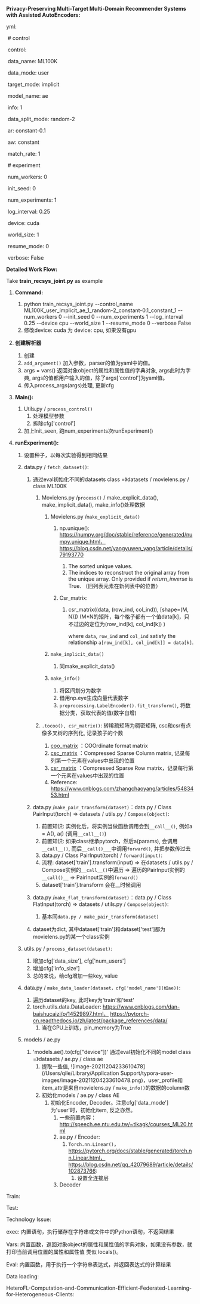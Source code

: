 **Privacy-Preserving Multi-Target Multi-Domain Recommender Systems with Assisted AutoEncoders:**

yml:

​    \# control

​    control:

​        data_name: ML100K

​        data_mode: user

​        target_mode: implicit

​        model_name: ae

​        info: 1

​        data_split_mode: random-2

​        ar: constant-0.1

​        aw: constant

​        match_rate: 1

​    \# experiment

​    num_workers: 0

​    init_seed: 0

​    num_experiments: 1

​    log_interval: 0.25

​    device: cuda

​    world_size: 1

​    resume_mode: 0

​    verbose: False

**Detailed Work Flow:**

Take **train_recsys_joint.py** as example

1. **Command:**
   
   1. python train_recsys_joint.py --control_name ML100K_user_implicit_ae_1_random-2_constant-0.1_constant_1 --num_workers 0 --init_seed 0 --num_experiments 1 --log_interval 0.25 --device cpu --world_size 1 --resume_mode 0 --verbose False
   2. 修改device: cuda 为 device: cpu, 如果没有gpu
   
2. **创建解析器**
   
   1. 创建
   2. ```add_argument()``` 加入参数，parser的值为yaml中的值。
   3. args = vars() 返回对象object的属性和属性值的字典对象, args此时为字典, args的值都用户输入的值，除了args['control']为yaml值。
   4. 传入process_args(args)处理, 更新cfg
   
3. **Main():**
   
   1. Utils.py / ```process_control()```
      1. 处理模型参数
      2. 拆除cfg['control']
   2. 加上Init_seen, 跑num_experiments次runExperiment()
   
4. **runExperiment():**
   
   1. 设置种子，以每次实验得到相同结果
   
   2. data.py / ```fetch_dataset()```:
      1. 通过eval初始化不同的datasets class =》datasets / movielens.py / class ML100K
         1. Movielens.py /```process()``` / make_explicit_data(), make_implicit_data(), make_info()处理数据
   
            1. Movielens.py /```make_explicit_data()```
               
               1. np.unique(): https://numpy.org/doc/stable/reference/generated/numpy.unique.html，https://blog.csdn.net/yangyuwen_yang/article/details/79193770
                  1. The sorted unique values.
                  2. The indices to reconstruct the original array from the unique array. Only provided if *return_inverse* is True. （旧列表元素在新列表中的位置）
               
               2. Csr_matrix:
               
                  1. csr_matrix((data, (row_ind, col_ind)), [shape=(M, N)]) (M*N的矩阵，每个格子都有一个值data[k]，只不过边的定位为(row_ind[k], col_ind[k]) )
               
                     where `data`, `row_ind` and `col_ind` satisfy the relationship `a[row_ind[k], col_ind[k]] = data[k]`.
            2. ```make_implicit_data()```
               
               1. 同make_explicit_data()
            3. ```make_info()```
               
               1. 将区间划分为数字
               1. 借用np.eye生成向量代表数字
               1. ```preprocessing.LabelEncoder().fit_transform()```, 将数据分类，获取代表的值(数字自增)
   
         2. ```.tocoo(), csr_matrix()```: 转稀疏矩阵为稠密矩阵, csc和csr有点像多叉树的序列化, 记录孩子的个数
   
            1. [coo_matrix](https://blog.csdn.net/The_Time_Runner/article/details/93636589) ：COOrdinate format matrix
            2. [csc_matrix](https://blog.csdn.net/The_Time_Runner/article/details/93640999) ：Compressed Sparse Column matrix, 记录每列第一个元素在values中出现的位置
            3. [csr_matrix](https://blog.csdn.net/The_Time_Runner/article/details/93641286) ：Compressed Sparse Row matrix，记录每行第一个元素在values中出现的位置
            4. Reference: https://www.cnblogs.com/zhangchaoyang/articles/5483453.html
   
      2. data.py /```make_pair_transform(dataset)```：data.py / Class PairInput(torch) => datasets / utils.py / ```Compose(object)```:
   
         1. 前置知识: 实例化后，将实例当做函数调用会到```__call__()```, 例如a = A(), a() (调用```__call__()```)
         2. 前置知识: 如果class继承pytorch，然后a(params), 会调用```__call__()```, 而后```__call()___```中调用```forward()```, 并把参数传过去
         3. data.py / Class PairInput(torch) / ```forward(input)```: 
         4. 流程: dataset['train'].transform(input) => 在datasets / utils.py / Compose实例的```__call__()```中遍历 => 遍历的PairInput实例的```__call()__``` => PairInput实例的```forward()```
         4. dataset['train'].transform 会在__时候调用
      
      3. data.py /```make_flat_transform(dataset)```：data.py / Class FlatInput(torch) => datasets / utils.py / ```Compose(object)```:
      
         1. 基本同```data.py / make_pair_transform(dataset)```
      
      4. dataset为dict, 其中dataset['train']和dataset['test']都为movielens.py的某一个class实例
      
   3. utils.py / ```process_dataset(dataset)```:
   
      1. 增加cfg['data_size'], cfg['num_users']
      2. 增加cfg['info_size']
      3. 总的来说，给cfg增加一些key, value
   
   4. data.py / ```make_data_loader(dataset，cfg['model_name'](如ae))```:
   
      1. 遍历dataset的key, 此时key为'train'和'test'
      2. torch.utils.data.DataLoader: https://www.cnblogs.com/dan-baishucaizi/p/14529897.html， https://pytorch-cn.readthedocs.io/zh/latest/package_references/data/
         1. 当在GPU上训练，pin_memory为True
   
   5. models / ae.py
   
      1. 'models.ae().to(cfg["device"])' 通过eval初始化不同的model class =》datasets / ae.py / class ae
         1. 提取一些值,  ![image-20211204233610478](/Users/qile/Library/Application Support/typora-user-images/image-20211204233610478.png)，user_profile和item_attr是来自movielens.py / ```make_info()```的数据的column数
         2. 初始化models / ae.py / class AE
            1. 初始化Encoder, Decoder。注意cfg['data_mode']为'user'时，初始化item, 反之亦然。
               1. 一些前置内容：http://speech.ee.ntu.edu.tw/~tlkagk/courses_ML20.html
               2. ae.py / Encoder:
                  1. ```Torch.nn.Linear()```， https://pytorch.org/docs/stable/generated/torch.nn.Linear.html， https://blog.csdn.net/qq_42079689/article/details/102873766:
                     1. 设置全连接层
               3. Decoder











Train:





Test:





Technology Issue:

exec: 内置语句，执行储存在字符串或文件中的Python语句，不返回结果

Vars: 内置函数，返回对象object的属性和属性值的字典对象，如果没有参数，就打印当前调用位置的属性和属性值 类似 locals()。

Eval: 内置函数，用于执行一个字符串表达式，并返回表达式的计算结果

















Data loading:













HeteroFL-Computation-and-Communication-Efficient-Federated-Learning-for-Heterogeneous-Clients:

